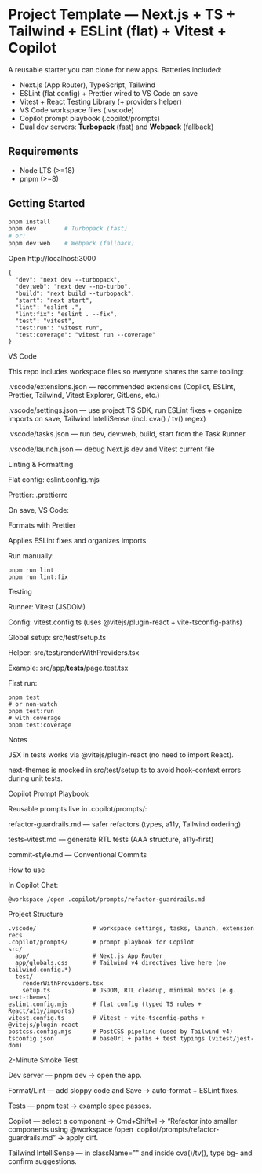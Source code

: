 # Project Template — Next.js + TS + Tailwind + ESLint (flat) + Vitest + Copilot

A reusable starter you can clone for new apps. Batteries included:

- Next.js (App Router), TypeScript, Tailwind
- ESLint (flat config) + Prettier wired to VS Code on save
- Vitest + React Testing Library (+ providers helper)
- VS Code workspace files (.vscode)
- Copilot prompt playbook (.copilot/prompts)
- Dual dev servers: **Turbopack** (fast) and **Webpack** (fallback)

## Requirements

- Node LTS (>=18)
- pnpm (>=8)

## Getting Started

```bash
pnpm install
pnpm dev        # Turbopack (fast)
# or:
pnpm dev:web    # Webpack (fallback)
```

Open http://localhost:3000

```
{
  "dev": "next dev --turbopack",
  "dev:web": "next dev --no-turbo",
  "build": "next build --turbopack",
  "start": "next start",
  "lint": "eslint .",
  "lint:fix": "eslint . --fix",
  "test": "vitest",
  "test:run": "vitest run",
  "test:coverage": "vitest run --coverage"
}
```

VS Code

This repo includes workspace files so everyone shares the same tooling:

.vscode/extensions.json — recommended extensions (Copilot, ESLint, Prettier, Tailwind, Vitest Explorer, GitLens, etc.)

.vscode/settings.json — use project TS SDK, run ESLint fixes + organize imports on save, Tailwind IntelliSense (incl. cva() / tv() regex)

.vscode/tasks.json — run dev, dev:web, build, start from the Task Runner

.vscode/launch.json — debug Next.js dev and Vitest current file

Linting & Formatting

Flat config: eslint.config.mjs

Prettier: .prettierrc

On save, VS Code:

Formats with Prettier

Applies ESLint fixes and organizes imports

Run manually:

```
pnpm run lint
pnpm run lint:fix

```

Testing

Runner: Vitest (JSDOM)

Config: vitest.config.ts (uses @vitejs/plugin-react + vite-tsconfig-paths)

Global setup: src/test/setup.ts

Helper: src/test/renderWithProviders.tsx

Example: src/app/**tests**/page.test.tsx

First run:

```
pnpm test
# or non-watch
pnpm test:run
# with coverage
pnpm test:coverage

```

Notes

JSX in tests works via @vitejs/plugin-react (no need to import React).

next-themes is mocked in src/test/setup.ts to avoid hook-context errors during unit tests.

Copilot Prompt Playbook

Reusable prompts live in .copilot/prompts/:

refactor-guardrails.md — safer refactors (types, a11y, Tailwind ordering)

tests-vitest.md — generate RTL tests (AAA structure, a11y-first)

commit-style.md — Conventional Commits

How to use

In Copilot Chat:

```
@workspace /open .copilot/prompts/refactor-guardrails.md

```

Project Structure

```
.vscode/                # workspace settings, tasks, launch, extension recs
.copilot/prompts/       # prompt playbook for Copilot
src/
  app/                  # Next.js App Router
  app/globals.css       # Tailwind v4 directives live here (no tailwind.config.*)
  test/
    renderWithProviders.tsx
    setup.ts            # JSDOM, RTL cleanup, minimal mocks (e.g. next-themes)
eslint.config.mjs       # flat config (typed TS rules + React/a11y/imports)
vitest.config.ts        # Vitest + vite-tsconfig-paths + @vitejs/plugin-react
postcss.config.mjs      # PostCSS pipeline (used by Tailwind v4)
tsconfig.json           # baseUrl + paths + test typings (vitest/jest-dom)

```

2-Minute Smoke Test

Dev server — pnpm dev → open the app.

Format/Lint — add sloppy code and Save → auto-format + ESLint fixes.

Tests — pnpm test → example spec passes.

Copilot — select a component → Cmd+Shift+I →
“Refactor into smaller components using @workspace /open .copilot/prompts/refactor-guardrails.md” → apply diff.

Tailwind IntelliSense — in className="" and inside cva()/tv(), type bg- and confirm suggestions.
